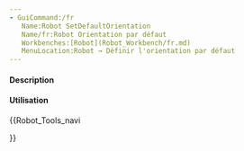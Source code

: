 ```yaml
---
- GuiCommand:/fr
   Name:Robot SetDefaultOrientation
   Name/fr:Robot Orientation par défaut
   Workbenches:[Robot](Robot_Workbench/fr.md)
   MenuLocation:Robot → Définir l'orientation par défaut
---
```



</div>


<div class="mw-translate-fuzzy">

#### Description


</div>


<div class="mw-translate-fuzzy">

#### Utilisation


</div>


<div class="mw-translate-fuzzy">





</div>


{{Robot_Tools_navi

}} 
